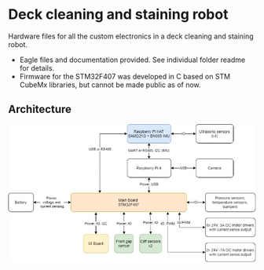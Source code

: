 # Deck cleaning and staining robot

Hardware files for all the custom electronics in a deck cleaning and staining robot.
* Eagle files and documentation provided. See individual folder readme for details.
* Firmware for the STM32F407 was developed in C based on STM CubeMx libraries, but cannot be made public as of now.  

## Architecture

![Architecture](architecture.jpg)

